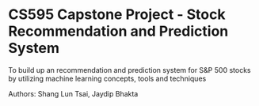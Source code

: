 # CS595 Capstone Project - Stock Recommendation and Prediction System
To build up an recommendation and prediction system for S&amp;P 500 stocks by utilizing machine learning concepts, tools and techniques

Authors: Shang Lun Tsai, Jaydip Bhakta
